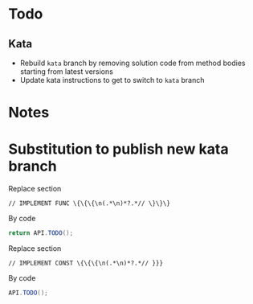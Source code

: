 # Todo

## Kata

* Rebuild `kata` branch by removing solution code from method bodies starting from latest versions
* Update kata instructions to get to switch to `kata` branch

# Notes

# Substitution to publish new kata branch

Replace section

```regexp
// IMPLEMENT FUNC \{\{\{\n(.*\n)*?.*// \}\}\}
```

By code

```java
return API.TODO();
```

Replace section 
```regexp
// IMPLEMENT CONST \{\{\{\n(.*\n)*?.*// }}}
```

By code 
```java
API.TODO();
```
